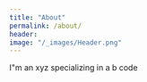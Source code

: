 ```yaml
---
title: "About"
permalink: /about/
header:
image: "/_images/Header.png"
---
```


I"m an xyz specializing in a b code
